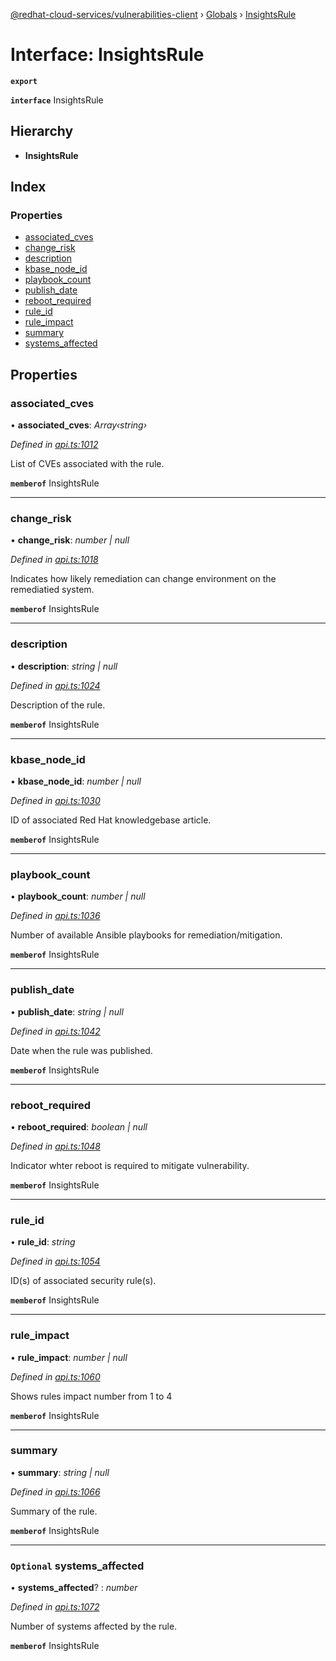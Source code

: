 [@redhat-cloud-services/vulnerabilities-client](../README.md) › [Globals](../globals.md) › [InsightsRule](insightsrule.md)

# Interface: InsightsRule

**`export`** 

**`interface`** InsightsRule

## Hierarchy

* **InsightsRule**

## Index

### Properties

* [associated_cves](insightsrule.md#associated_cves)
* [change_risk](insightsrule.md#change_risk)
* [description](insightsrule.md#description)
* [kbase_node_id](insightsrule.md#kbase_node_id)
* [playbook_count](insightsrule.md#playbook_count)
* [publish_date](insightsrule.md#publish_date)
* [reboot_required](insightsrule.md#reboot_required)
* [rule_id](insightsrule.md#rule_id)
* [rule_impact](insightsrule.md#rule_impact)
* [summary](insightsrule.md#summary)
* [systems_affected](insightsrule.md#optional-systems_affected)

## Properties

###  associated_cves

• **associated_cves**: *Array‹string›*

*Defined in [api.ts:1012](https://github.com/RedHatInsights/javascript-clients/blob/master/packages/vulnerabilities/api.ts#L1012)*

List of CVEs associated with the rule.

**`memberof`** InsightsRule

___

###  change_risk

• **change_risk**: *number | null*

*Defined in [api.ts:1018](https://github.com/RedHatInsights/javascript-clients/blob/master/packages/vulnerabilities/api.ts#L1018)*

Indicates how likely remediation can change environment on the remediatied system.

**`memberof`** InsightsRule

___

###  description

• **description**: *string | null*

*Defined in [api.ts:1024](https://github.com/RedHatInsights/javascript-clients/blob/master/packages/vulnerabilities/api.ts#L1024)*

Description of the rule.

**`memberof`** InsightsRule

___

###  kbase_node_id

• **kbase_node_id**: *number | null*

*Defined in [api.ts:1030](https://github.com/RedHatInsights/javascript-clients/blob/master/packages/vulnerabilities/api.ts#L1030)*

ID of associated Red Hat knowledgebase article.

**`memberof`** InsightsRule

___

###  playbook_count

• **playbook_count**: *number | null*

*Defined in [api.ts:1036](https://github.com/RedHatInsights/javascript-clients/blob/master/packages/vulnerabilities/api.ts#L1036)*

Number of available Ansible playbooks for remediation/mitigation.

**`memberof`** InsightsRule

___

###  publish_date

• **publish_date**: *string | null*

*Defined in [api.ts:1042](https://github.com/RedHatInsights/javascript-clients/blob/master/packages/vulnerabilities/api.ts#L1042)*

Date when the rule was published.

**`memberof`** InsightsRule

___

###  reboot_required

• **reboot_required**: *boolean | null*

*Defined in [api.ts:1048](https://github.com/RedHatInsights/javascript-clients/blob/master/packages/vulnerabilities/api.ts#L1048)*

Indicator whter reboot is required to mitigate vulnerability.

**`memberof`** InsightsRule

___

###  rule_id

• **rule_id**: *string*

*Defined in [api.ts:1054](https://github.com/RedHatInsights/javascript-clients/blob/master/packages/vulnerabilities/api.ts#L1054)*

ID(s) of associated security rule(s).

**`memberof`** InsightsRule

___

###  rule_impact

• **rule_impact**: *number | null*

*Defined in [api.ts:1060](https://github.com/RedHatInsights/javascript-clients/blob/master/packages/vulnerabilities/api.ts#L1060)*

Shows rules impact number from 1 to 4

**`memberof`** InsightsRule

___

###  summary

• **summary**: *string | null*

*Defined in [api.ts:1066](https://github.com/RedHatInsights/javascript-clients/blob/master/packages/vulnerabilities/api.ts#L1066)*

Summary of the rule.

**`memberof`** InsightsRule

___

### `Optional` systems_affected

• **systems_affected**? : *number*

*Defined in [api.ts:1072](https://github.com/RedHatInsights/javascript-clients/blob/master/packages/vulnerabilities/api.ts#L1072)*

Number of systems affected by the rule.

**`memberof`** InsightsRule
